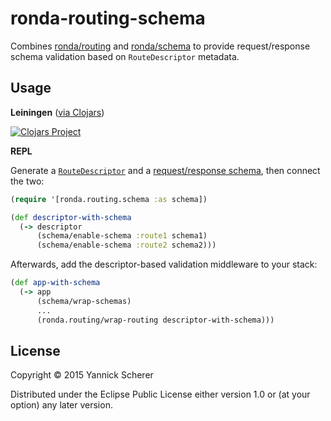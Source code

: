 # ronda-routing-schema

Combines [ronda/routing][routing] and [ronda/schema][schema] to provide
request/response schema validation based on `RouteDescriptor` metadata.

## Usage

__Leiningen__ ([via Clojars](https://clojars.org/ronda/routing-schema))

[![Clojars
Project](http://clojars.org/ronda/routing-schema/latest-version.svg)](http://clojars.org/ronda/routing-schema)

__REPL__

Generate a [`RouteDescriptor`][descriptor] and a [request/response
schema][schema], then connect the two:

```clojure
(require '[ronda.routing.schema :as schema])

(def descriptor-with-schema
  (-> descriptor
      (schema/enable-schema :route1 schema1)
      (schema/enable-schema :route2 schema2)))
```

Afterwards, add the descriptor-based validation middleware to your stack:

```clojure
(def app-with-schema
  (-> app
      (schema/wrap-schemas)
      ...
      (ronda.routing/wrap-routing descriptor-with-schema)))
```

## License

Copyright &copy; 2015 Yannick Scherer

Distributed under the Eclipse Public License either version 1.0 or (at
your option) any later version.

[descriptor]: https://github.com/xsc/ronda-routing#route-descriptors
[routing]: https://github.com/xsc/ronda-routing
[schema]: https://github.com/xsc/ronda-schema
